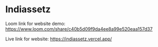 # Indiassetz
 Loom link for website demo: https://www.loom.com/share/c40b5d09f9da4ee8a99e520eaa157d37
 
 Live link for website: https://indiassetz.vercel.app/
